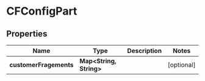 

# CFConfigPart


## Properties

| Name | Type | Description | Notes |
|------------ | ------------- | ------------- | -------------|
|**customerFragements** | **Map&lt;String, String&gt;** |  |  [optional] |




